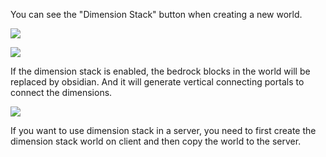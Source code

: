 You can see the "Dimension Stack" button when creating a new world.

![](https://cdn.discordapp.com/attachments/671895772265971712/689750594562293934/unknown.png)

![](https://cdn.discordapp.com/attachments/671895772265971712/689750671284895757/unknown.png)

If the dimension stack is enabled, the bedrock blocks in the world will be replaced by obsidian.
And it will generate vertical connecting portals to connect the dimensions.

![](https://cdn.discordapp.com/attachments/671895772265971712/688997283836067881/stack.png)

If you want to use dimension stack in a server, you need to first create the dimension stack world on client and then copy the world to the server.